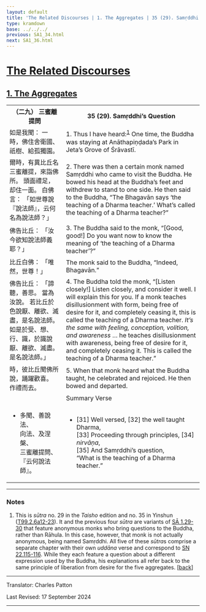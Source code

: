 ```yaml
---
layout: default
title: 'The Related Discourses | 1. The Aggregates | 35 (29). Samṛddhi’s Question'
type: kramdown
base: ../../../
previous: SA1_34.html
next: SA1_36.html
---
```


<h1><a href='../index.html'>The Related Discourses</a></h1>
<h2><a href='index.html'>1. The Aggregates</a></h2>

<table class="trans">
  <th class='ch'>（二九） 三蜜離提問</th>
  <th class='en'>35 (29). Samṛddhi’s Question</th>
  <tr>
    <td class="ch" title='t99.2.6a12'>如是我聞： 一時，佛住舍衛國、祇樹、給孤獨園。</td>
    <td id='p1'>1. Thus I have heard:<sup id="ref1"><a href="#n1">1</a></sup> One time, the Buddha was staying at Anāthapiṇḍada’s Park in Jeta’s Grove of Śrāvastī.</td>
  </tr>
  <tr>
    <td class="ch" title='t99.2.6a13'>爾時，有異比丘名三蜜離提，來詣佛所。 頭面禮足，却住一面。 白佛言： 「如世尊說『說法師』，云何名為說法師？」</td>
    <td id='p2'>2. There was then a certain monk named Samṛddhi who came to visit the Buddha. He bowed his head at the Buddha’s feet and withdrew to stand to one side. He then said to the Buddha, “The Bhagavān says ‘the teaching of a Dharma teacher.’ What’s called the teaching of a Dharma teacher?”</td>
  </tr>
  <tr>
    <td class="ch" title='t99.2.6a15'>佛告比丘： 「汝今欲知說法師義耶？」</td>
    <td id='p3'>3. The Buddha said to the monk, “[Good, good!] Do you want now to know the meaning of ‘the teaching of a Dharma teacher’?”</td>
  </tr>
  <tr>
    <td class="ch" title='t99.2.6a16'>比丘白佛： 「唯然，世尊！」</td>
    <td>The monk said to the Buddha, “Indeed, Bhagavān.”</td>
  </tr>
  <tr>
    <td class="ch" title='t99.2.6a17'>佛告比丘： 「諦聽，善思。 當為汝說。 若比丘於色說厭、離欲、滅盡，是名說法師。 如是於受、想、行、識，於識說厭、離欲、滅盡。 是名說法師。」</td>
    <td id='p4'>4. The Buddha told the monk, “[Listen closely!] Listen closely, and consider it well. I will explain this for you. If a monk teaches disillusionment with form, being free of desire for it, and completely ceasing it, this is called the teaching of a Dharma teacher. <em>It’s the same with feeling, conception, volition, and awareness</em> … he teaches disillusionment with awareness, being free of desire for it, and completely ceasing it. This is called the teaching of a Dharma teacher.”</td>
  </tr>
  <tr>
    <td class="ch" title='t99.2.6a20'>時，彼比丘聞佛所說，踊躍歡喜。 作禮而去。</td>
    <td id='p5'>5. When that monk heard what the Buddha taught, he celebrated and rejoiced. He then bowed and departed.</td>
  </tr>
<tr>
  <td class="ch" title='t99.2.6a22'></td>
  <td class='subheading'>Summary Verse</td>
</tr>
<tr>
  <td class="ch" title='t99.2.6a22'><ul class='verse'>
    <li>多聞、善說法、<br/>
    向法、及涅槃、<br/>
    三蜜離提問、<br/>
    『云何說法師』。</li>
  </ul></td>
  <td><ul class='verse'>
    <li>[31] Well versed, [32] the well taught Dharma,<br/>
    [33] Proceeding through principles, [34] <em>nirvāṇa</em>,<br/>
    [35] And Samṛddhi’s question,<br/>
    “What is the teaching of a Dharma teacher.”</li>
  </ul></td>
</tr>
</table>

<hr/>

<h3 id="notes">Notes</h3>

<ol>
<li id="n1">This is <em>sūtra</em> no. 29 in the <cite>Taisho</cite> edition and no. 35 in Yinshun (<a href="https://cbetaonline.dila.edu.tw/zh/T02n0099_p0006a12" target="_blank">T99.2.6a12-23</a>). It and the previous four <em>sūtra</em> are variants of <a href="SA1_29.html" target="_blank">SĀ 1.29-30</a> that feature anonymous monks who bring questions to the Buddha, rather than Rāhula. In this case, however, that monk is not actually anonymous, being named Samṛddhi. All five of these <em>sūtra</em>s comprise a separate chapter with their own <em>uddāna</em> verse and correspond to <a href="https://suttacentral.net/sn22.115" target="_blank">SN 22.115-116</a>. While they each feature a question about a different expression used by the Buddha, his explanations all refer back to the same principle of liberation from desire for the five aggregates. [<a href="#ref1">back</a>]</li>
</ol>
<hr/>

<p class="translator">Translator: Charles Patton</p>
<p class='revised'>Last Revised: 17 September 2024</p>

<hr/>